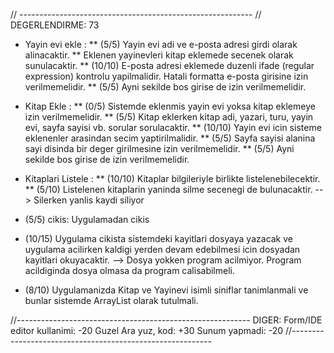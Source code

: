 // ----------------------------------------------------------
// DEGERLENDIRME: 73

* Yayin evi ekle : 
** (5/5) Yayin evi adi ve e-posta adresi girdi olarak alinacaktir. 
** Eklenen yayinevleri kitap eklemede secenek olarak sunulacaktir. 
** (10/10) E-posta adresi eklemede duzenli ifade (regular expression) kontrolu yapilmalidir. Hatali formatta e-posta girisine izin verilmemelidir. 
** (5/5) Ayni sekilde bos girise de izin verilmemelidir.

* Kitap Ekle : 
** (0/5) Sistemde eklenmis yayin evi yoksa kitap eklemeye izin verilmemelidir. 
** (5/5) Kitap eklerken kitap adi, yazari, turu, yayin evi, sayfa sayisi vb. sorular sorulacaktir. 
** (10/10) Yayin evi icin sisteme eklenenler arasindan secim yaptirilmalidir. 
** (5/5) Sayfa sayisi alanina sayi disinda bir deger girilmesine izin verilmemelidir. 
** (5/5) Ayni sekilde bos girise de izin verilmemelidir.

* Kitaplari Listele : 
** (10/10) Kitaplar bilgileriyle birlikte listelenebilecektir. 
** (5/10) Listelenen kitaplarin yaninda silme secenegi de bulunacaktir.
--> Silerken yanlis kaydi siliyor

* (5/5) cikis: Uygulamadan cikis

* (10/15) Uygulama cikista sistemdeki kayitlari dosyaya yazacak ve uygulama acilirken kaldigi yerden devam edebilmesi icin dosyadan kayitlari okuyacaktir.
--> Dosya yokken program acilmiyor. Program acildiginda dosya olmasa da program calisabilmeli.

* (8/10) Uygulamanizda Kitap ve Yayinevi isimli siniflar tanimlanmali ve bunlar sistemde ArrayList olarak tutulmali.

//----------------------------------------------------------
DIGER:
Form/IDE editor kullanimi: -20
Guzel Ara yuz, kod: +30
Sunum yapmadi: -20 
//----------------------------------------------------------